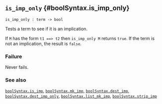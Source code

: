 ## `is_imp_only` {#boolSyntax.is_imp_only}


```
is_imp_only : term -> bool
```



Tests a term to see if it is an implication.


If `M` has the form `t1 ==> t2` then `is_imp_only M` returns `true`.
If the term is not an implication, the result is `false`.

### Failure

Never fails.

### See also

[`boolSyntax.is_imp`](#boolSyntax.is_imp), [`boolSyntax.mk_imp`](#boolSyntax.mk_imp), [`boolSyntax.dest_imp`](#boolSyntax.dest_imp), [`boolSyntax.dest_imp_only`](#boolSyntax.dest_imp_only), [`boolSyntax.list_mk_imp`](#boolSyntax.list_mk_imp), [`boolSyntax.strip_imp`](#boolSyntax.strip_imp)

